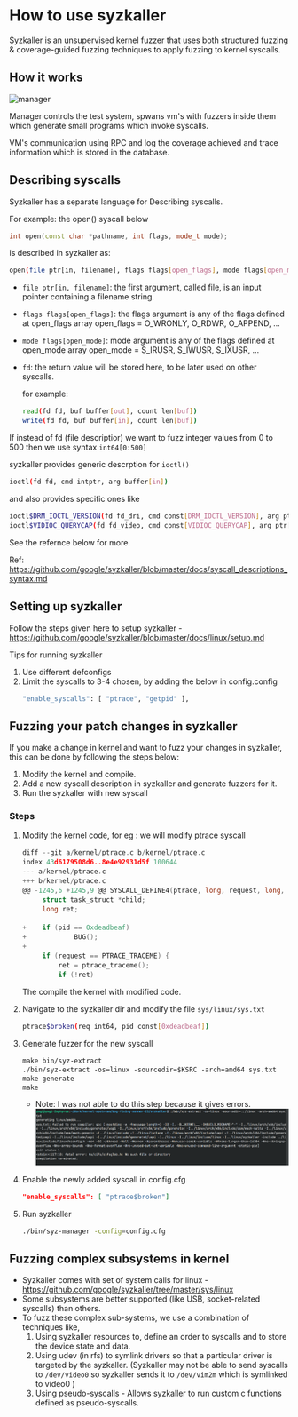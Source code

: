 # How to use syzkaller 

Syzkaller is an unsupervised kernel fuzzer that uses both structured fuzzing &
coverage-guided fuzzing techniques to apply fuzzing to kernel syscalls.

## How it works
![manager](assests/syzkaller-process_structure.png)

Manager controls the test system, spwans vm's with fuzzers inside them
which generate small programs which invoke syscalls. 

VM's communication using RPC and log the coverage achieved and trace information
which is stored in the database. 

## Describing syscalls 

Syzkaller has a separate language for Describing syscalls. 

For example: the open() syscall below  

```cpp
int open(const char *pathname, int flags, mode_t mode);
```
is described in syzkaller as: 

```sh
open(file ptr[in, filename], flags flags[open_flags], mode flags[open_mode]) fd
```

-   `file ptr[in, filename]`: the first argument, called file, is an input pointer 
    containing a filename string.
-   `flags flags[open_flags]`: the flags argument is any of the flags defined at 
    open_flags array open_flags = O_WRONLY, O_RDWR, O_APPEND, ...
-   `mode flags[open_mode]`: mode argument is any of the flags defined at 
    open_mode array open_mode = S_IRUSR, S_IWUSR, S_IXUSR, ...
-   `fd`: the return value will be stored here, to be later used on other 
    syscalls.

    for example: 
    ```sh
    read(fd fd, buf buffer[out], count len[buf])
    write(fd fd, buf buffer[in], count len[buf])
    ```

If instead of fd (file descriptior) we want to fuzz integer values from 0 to 500
then we use syntax `int64[0:500]`

syzkaller provides generic descrption for `ioctl()`
```sh
ioctl(fd fd, cmd intptr, arg buffer[in])
```
and also provides specific ones like 
```sh
ioctl$DRM_IOCTL_VERSION(fd fd_dri, cmd const[DRM_IOCTL_VERSION], arg ptr[in, drm_version])
ioctl$VIDIOC_QUERYCAP(fd fd_video, cmd const[VIDIOC_QUERYCAP], arg ptr[out, v4l2_capability])
```

See the refernce below for more. 

Ref: https://github.com/google/syzkaller/blob/master/docs/syscall_descriptions_syntax.md

## Setting up syzkaller 

Follow the steps given here to setup syzkaller - https://github.com/google/syzkaller/blob/master/docs/linux/setup.md

Tips for running syzkaller
1.  Use different defconfigs 
2.  Limit the syscalls to 3-4 chosen, by adding the below in config.config
    ```sh
    "enable_syscalls": [ "ptrace", "getpid" ],
    ```
    
## Fuzzing your patch changes in syzkaller 

If you make a change in kernel and want to fuzz your changes in syzkaller, this 
can be done by following the steps below: 

1.  Modify the kernel and compile. 
2.  Add a new syscall description in syzkaller and generate fuzzers for it. 
3.  Run the syzkaller with new syscall 

### Steps 

1.  Modify the kernel code, for eg : we will modify ptrace syscall 
    ```c 
    diff --git a/kernel/ptrace.c b/kernel/ptrace.c
    index 43d6179508d6..8e4e92931d5f 100644
    --- a/kernel/ptrace.c
    +++ b/kernel/ptrace.c
    @@ -1245,6 +1245,9 @@ SYSCALL_DEFINE4(ptrace, long, request, long, pid, unsigned long, addr,
         struct task_struct *child;
         long ret;
 
    +    if (pid == 0xdeadbeaf)
    +            BUG();
    +
         if (request == PTRACE_TRACEME) {
             ret = ptrace_traceme();
             if (!ret)
    ```
    
    The compile the kernel with modified code. 
1.  Navigate to the syzkaller dir and modify the file `sys/linux/sys.txt`
    ```sh
    ptrace$broken(req int64, pid const[0xdeadbeaf])
    ```

1.  Generate fuzzer for the new syscall 
    ```
    make bin/syz-extract
    ./bin/syz-extract -os=linux -sourcedir=$KSRC -arch=amd64 sys.txt
    make generate
    make
    ```
    -   Note: I was not able to do this step because it gives errors. 
        ![error](assets/syzkaller-error.png)


1.  Enable the newly added syscall in config.cfg 
    ```json
    "enable_syscalls": [ "ptrace$broken"]
    ```

1.  Run syzkaller
    ```sh
    ./bin/syz-manager -config=config.cfg
    ```

## Fuzzing complex subsystems in kernel 

-   Syzkaller comes with set of system calls for linux -
    https://github.com/google/syzkaller/tree/master/sys/linux
-   Some subsystems are better supported (like USB, socket-related syscalls) 
    than others. 
-   To fuzz these complex sub-systems, we use a combination of techniques like,
    1.  Using syzkaller resources to, define an order to syscalls and to store 
        the device state and data. 
    1.  Using udev (in rfs) to symlink drivers so that a particular driver is 
        targeted by the syzkaller. (Syzkaller may not be able to send syscalls
        to `/dev/video0` so syzkaller sends it to `/dev/vim2m` which is symlinked 
        to video0 )
    1.  Using pseudo-syscalls - Allows syzkaller to run custom c functions defined 
        as pseudo-syscalls. 


